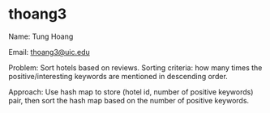 # thoang3

Name: Tung Hoang

Email: thoang3@uic.edu

Problem: Sort hotels based on reviews. Sorting criteria: how many times the positive/interesting keywords are mentioned in descending order. 

Approach: Use hash map to store (hotel id, number of positive keywords) pair, then sort the hash map based on the number of positive keywords. 